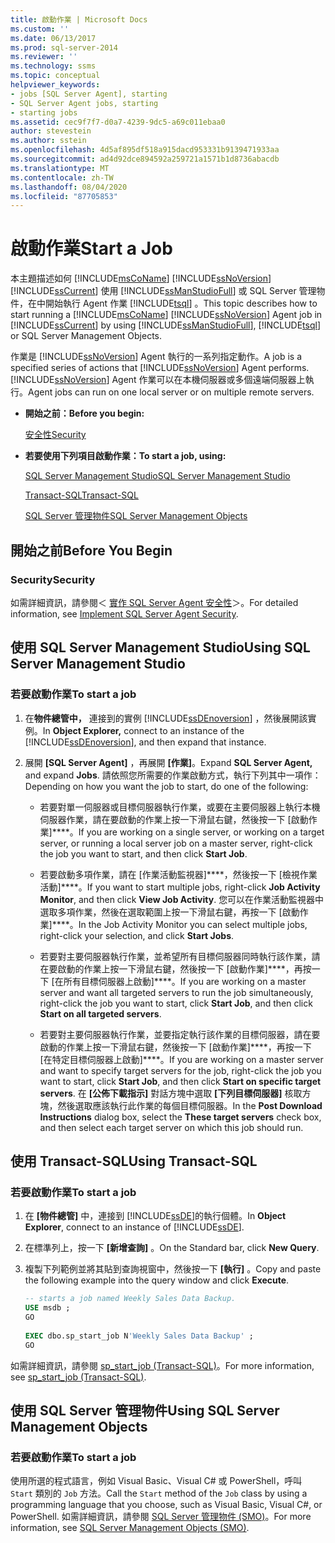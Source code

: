 ```yaml
---
title: 啟動作業 | Microsoft Docs
ms.custom: ''
ms.date: 06/13/2017
ms.prod: sql-server-2014
ms.reviewer: ''
ms.technology: ssms
ms.topic: conceptual
helpviewer_keywords:
- jobs [SQL Server Agent], starting
- SQL Server Agent jobs, starting
- starting jobs
ms.assetid: cec9f7f7-d0a7-4239-9dc5-a69c011ebaa0
author: stevestein
ms.author: sstein
ms.openlocfilehash: 4d5af895df518a915dacd953331b9139471933aa
ms.sourcegitcommit: ad4d92dce894592a259721a1571b1d8736abacdb
ms.translationtype: MT
ms.contentlocale: zh-TW
ms.lasthandoff: 08/04/2020
ms.locfileid: "87705853"
---
```

# <a name="start-a-job"></a><span data-ttu-id="fc497-102">啟動作業</span><span class="sxs-lookup"><span data-stu-id="fc497-102">Start a Job</span></span>
  <span data-ttu-id="fc497-103">本主題描述如何 [!INCLUDE[msCoName](../../includes/msconame-md.md)] [!INCLUDE[ssNoVersion](../../includes/ssnoversion-md.md)] [!INCLUDE[ssCurrent](../../includes/sscurrent-md.md)] 使用 [!INCLUDE[ssManStudioFull](../../includes/ssmanstudiofull-md.md)] 或 SQL Server 管理物件，在中開始執行 Agent 作業 [!INCLUDE[tsql](../../includes/tsql-md.md)] 。</span><span class="sxs-lookup"><span data-stu-id="fc497-103">This topic describes how to start running a [!INCLUDE[msCoName](../../includes/msconame-md.md)] [!INCLUDE[ssNoVersion](../../includes/ssnoversion-md.md)] Agent job in [!INCLUDE[ssCurrent](../../includes/sscurrent-md.md)] by using [!INCLUDE[ssManStudioFull](../../includes/ssmanstudiofull-md.md)], [!INCLUDE[tsql](../../includes/tsql-md.md)] or SQL Server Management Objects.</span></span>  
  
 <span data-ttu-id="fc497-104">作業是 [!INCLUDE[ssNoVersion](../../includes/ssnoversion-md.md)] Agent 執行的一系列指定動作。</span><span class="sxs-lookup"><span data-stu-id="fc497-104">A job is a specified series of actions that [!INCLUDE[ssNoVersion](../../includes/ssnoversion-md.md)] Agent performs.</span></span> [!INCLUDE[ssNoVersion](../../includes/ssnoversion-md.md)] <span data-ttu-id="fc497-105">Agent 作業可以在本機伺服器或多個遠端伺服器上執行。</span><span class="sxs-lookup"><span data-stu-id="fc497-105">Agent jobs can run on one local server or on multiple remote servers.</span></span>  
  
-   <span data-ttu-id="fc497-106">**開始之前：**</span><span class="sxs-lookup"><span data-stu-id="fc497-106">**Before you begin:**</span></span>  
  
     [<span data-ttu-id="fc497-107">安全性</span><span class="sxs-lookup"><span data-stu-id="fc497-107">Security</span></span>](#Security)  
  
-   <span data-ttu-id="fc497-108">**若要使用下列項目啟動作業：**</span><span class="sxs-lookup"><span data-stu-id="fc497-108">**To start a job, using:**</span></span>  
  
     [<span data-ttu-id="fc497-109">SQL Server Management Studio</span><span class="sxs-lookup"><span data-stu-id="fc497-109">SQL Server Management Studio</span></span>](#SSMS)  
  
     [<span data-ttu-id="fc497-110">Transact-SQL</span><span class="sxs-lookup"><span data-stu-id="fc497-110">Transact-SQL</span></span>](#TSQL)  
  
     [<span data-ttu-id="fc497-111">SQL Server 管理物件</span><span class="sxs-lookup"><span data-stu-id="fc497-111">SQL Server Management Objects</span></span>](#SMO)  
  
##  <a name="before-you-begin"></a><a name="BeforeYouBegin"></a> <span data-ttu-id="fc497-112">開始之前</span><span class="sxs-lookup"><span data-stu-id="fc497-112">Before You Begin</span></span>  
  
###  <a name="security"></a><a name="Security"></a> <span data-ttu-id="fc497-113">Security</span><span class="sxs-lookup"><span data-stu-id="fc497-113">Security</span></span>  
 <span data-ttu-id="fc497-114">如需詳細資訊，請參閱＜ [實作 SQL Server Agent 安全性](implement-sql-server-agent-security.md)＞。</span><span class="sxs-lookup"><span data-stu-id="fc497-114">For detailed information, see [Implement SQL Server Agent Security](implement-sql-server-agent-security.md).</span></span>  
  
##  <a name="using-sql-server-management-studio"></a><a name="SSMS"></a> <span data-ttu-id="fc497-115">使用 SQL Server Management Studio</span><span class="sxs-lookup"><span data-stu-id="fc497-115">Using SQL Server Management Studio</span></span>  
  
### <a name="to-start-a-job"></a><span data-ttu-id="fc497-116">若要啟動作業</span><span class="sxs-lookup"><span data-stu-id="fc497-116">To start a job</span></span>  
  
1.  <span data-ttu-id="fc497-117">在**物件總管中，** 連接到的實例 [!INCLUDE[ssDEnoversion](../../includes/ssdenoversion-md.md)] ，然後展開該實例。</span><span class="sxs-lookup"><span data-stu-id="fc497-117">In **Object Explorer,** connect to an instance of the [!INCLUDE[ssDEnoversion](../../includes/ssdenoversion-md.md)], and then expand that instance.</span></span>  
  
2.  <span data-ttu-id="fc497-118">展開 **[SQL Server Agent]** ，再展開 **[作業]**。</span><span class="sxs-lookup"><span data-stu-id="fc497-118">Expand **SQL Server Agent,** and expand **Jobs**.</span></span> <span data-ttu-id="fc497-119">請依照您所需要的作業啟動方式，執行下列其中一項作：</span><span class="sxs-lookup"><span data-stu-id="fc497-119">Depending on how you want the job to start, do one of the following:</span></span>  
  
    -   <span data-ttu-id="fc497-120">若要對單一伺服器或目標伺服器執行作業，或要在主要伺服器上執行本機伺服器作業，請在要啟動的作業上按一下滑鼠右鍵，然後按一下 [啟動作業]\*\*\*\*。</span><span class="sxs-lookup"><span data-stu-id="fc497-120">If you are working on a single server, or working on a target server, or running a local server job on a master server, right-click the job you want to start, and then click **Start Job**.</span></span>  
  
    -   <span data-ttu-id="fc497-121">若要啟動多項作業，請在 [作業活動監視器]\*\*\*\*，然後按一下 [檢視作業活動]\*\*\*\*。</span><span class="sxs-lookup"><span data-stu-id="fc497-121">If you want to start multiple jobs, right-click **Job Activity Monitor**, and then click **View Job Activity**.</span></span> <span data-ttu-id="fc497-122">您可以在作業活動監視器中選取多項作業，然後在選取範圍上按一下滑鼠右鍵，再按一下 [啟動作業]\*\*\*\*。</span><span class="sxs-lookup"><span data-stu-id="fc497-122">In the Job Activity Monitor you can select multiple jobs, right-click your selection, and click **Start Jobs**.</span></span>  
  
    -   <span data-ttu-id="fc497-123">若要對主要伺服器執行作業，並希望所有目標伺服器同時執行該作業，請在要啟動的作業上按一下滑鼠右鍵，然後按一下 [啟動作業]\*\*\*\*，再按一下 [在所有目標伺服器上啟動]\*\*\*\*。</span><span class="sxs-lookup"><span data-stu-id="fc497-123">If you are working on a master server and want all targeted servers to run the job simultaneously, right-click the job you want to start, click **Start Job**, and then click **Start on all targeted servers**.</span></span>  
  
    -   <span data-ttu-id="fc497-124">若要對主要伺服器執行作業，並要指定執行該作業的目標伺服器，請在要啟動的作業上按一下滑鼠右鍵，然後按一下 [啟動作業]\*\*\*\*，再按一下 [在特定目標伺服器上啟動]\*\*\*\*。</span><span class="sxs-lookup"><span data-stu-id="fc497-124">If you are working on a master server and want to specify target servers for the job, right-click the job you want to start, click **Start Job**, and then click **Start on specific target servers**.</span></span> <span data-ttu-id="fc497-125">在 **[公佈下載指示]** 對話方塊中選取 **[下列目標伺服器]** 核取方塊，然後選取應該執行此作業的每個目標伺服器。</span><span class="sxs-lookup"><span data-stu-id="fc497-125">In the **Post Download Instructions** dialog box, select the **These target servers** check box, and then select each target server on which this job should run.</span></span>  
  
##  <a name="using-transact-sql"></a><a name="TSQL"></a> <span data-ttu-id="fc497-126">使用 Transact-SQL</span><span class="sxs-lookup"><span data-stu-id="fc497-126">Using Transact-SQL</span></span>  
  
### <a name="to-start-a-job"></a><span data-ttu-id="fc497-127">若要啟動作業</span><span class="sxs-lookup"><span data-stu-id="fc497-127">To start a job</span></span>  
  
1.  <span data-ttu-id="fc497-128">在 **[物件總管]** 中，連接到 [!INCLUDE[ssDE](../../includes/ssde-md.md)]的執行個體。</span><span class="sxs-lookup"><span data-stu-id="fc497-128">In **Object Explorer**, connect to an instance of [!INCLUDE[ssDE](../../includes/ssde-md.md)].</span></span>  
  
2.  <span data-ttu-id="fc497-129">在標準列上，按一下 **[新增查詢]** 。</span><span class="sxs-lookup"><span data-stu-id="fc497-129">On the Standard bar, click **New Query**.</span></span>  
  
3.  <span data-ttu-id="fc497-130">複製下列範例並將其貼到查詢視窗中，然後按一下 **[執行]** 。</span><span class="sxs-lookup"><span data-stu-id="fc497-130">Copy and paste the following example into the query window and click **Execute**.</span></span>  
  
    ```sql
    -- starts a job named Weekly Sales Data Backup.    
    USE msdb ;  
    GO  
  
    EXEC dbo.sp_start_job N'Weekly Sales Data Backup' ;  
    GO  
    ```  
  
 <span data-ttu-id="fc497-131">如需詳細資訊，請參閱 [sp_start_job &#40;Transact-SQL&#41;](/sql/relational-databases/system-stored-procedures/sp-start-job-transact-sql)。</span><span class="sxs-lookup"><span data-stu-id="fc497-131">For more information, see [sp_start_job &#40;Transact-SQL&#41;](/sql/relational-databases/system-stored-procedures/sp-start-job-transact-sql).</span></span>  
  
##  <a name="using-sql-server-management-objects"></a><a name="SMO"></a><span data-ttu-id="fc497-132">使用 SQL Server 管理物件</span><span class="sxs-lookup"><span data-stu-id="fc497-132">Using SQL Server Management Objects</span></span>  

### <a name="to-start-a-job"></a><span data-ttu-id="fc497-133">若要啟動作業</span><span class="sxs-lookup"><span data-stu-id="fc497-133">To start a job</span></span>
  
 <span data-ttu-id="fc497-134">使用所選的程式語言，例如 Visual Basic、Visual C# 或 PowerShell，呼叫 `Start` 類別的 `Job` 方法。</span><span class="sxs-lookup"><span data-stu-id="fc497-134">Call the `Start` method of the `Job` class by using a programming language that you choose, such as Visual Basic, Visual C#, or PowerShell.</span></span> <span data-ttu-id="fc497-135">如需詳細資訊，請參閱 [SQL Server 管理物件 (SMO)](https://msdn.microsoft.com/library/ms162169.aspx)。</span><span class="sxs-lookup"><span data-stu-id="fc497-135">For more information, see [SQL Server Management Objects (SMO)](https://msdn.microsoft.com/library/ms162169.aspx).</span></span>  
